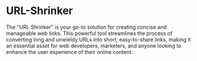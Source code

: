 # URL-Shrinker

The "URL Shrinker" is your go-to solution for creating concise and manageable web links. This powerful tool streamlines the process of converting long and unwieldy URLs into short, easy-to-share links, making it an essential asset for web developers, marketers, and anyone looking to enhance the user experience of their online content.
